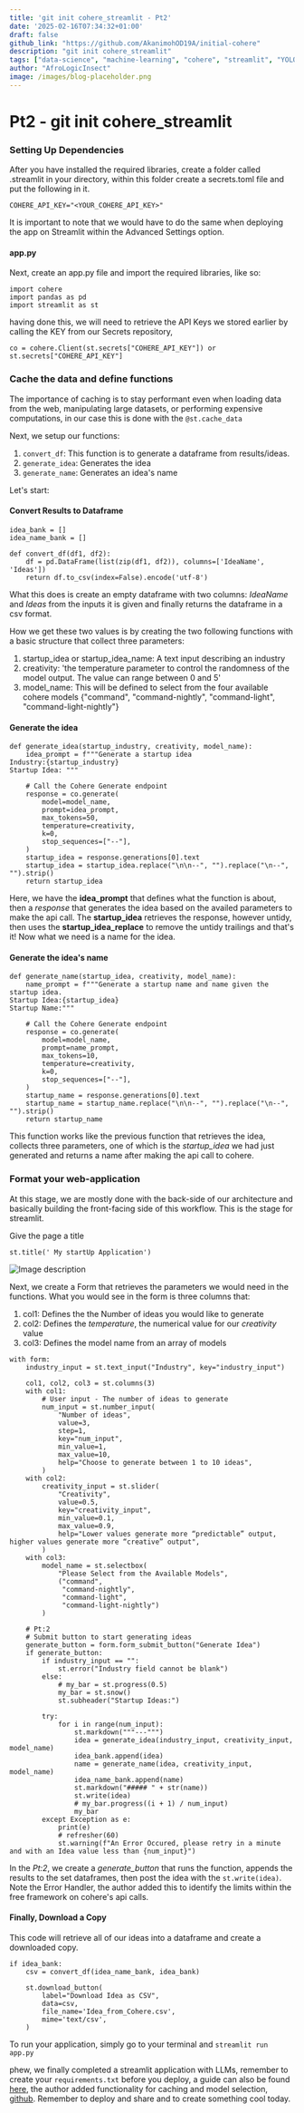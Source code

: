 ```yaml
---
title: 'git init cohere_streamlit - Pt2'
date: '2025-02-16T07:34:32+01:00'
draft: false
github_link: "https://github.com/AkanimohOD19A/initial-cohere"
description: "git init cohere_streamlit"
tags: ["data-science", "machine-learning", "cohere", "streamlit", "YOLOv6", "tutorial", "lifecycle"]
author: "AfroLogicInsect"
image: /images/blog-placeholder.png
---
```


# Pt2 - git init cohere_streamlit

### Setting Up Dependencies
After you have installed the required libraries, create a folder called .streamlit in your directory, within this folder create a secrets.toml file and put the following in it.
```
COHERE_API_KEY="<YOUR_COHERE_API_KEY>"
```
It is important to note that we would have to do the same when deploying the app on Streamlit within the Advanced Settings option.

#### app.py
Next, create an app.py file and import the required libraries, like so:
```
import cohere
import pandas as pd
import streamlit as st
```
having done this, we will need to retrieve the API Keys we stored earlier by calling the KEY from our Secrets repository, 
```
co = cohere.Client(st.secrets["COHERE_API_KEY"]) or st.secrets["COHERE_API_KEY"]
```

### Cache the data and define functions

The importance of caching is to stay performant even when loading data from the web, manipulating large datasets, or performing expensive computations, in our case this is done with the `@st.cache_data`

Next, we setup our functions:
1. `convert_df`: This function is to generate a dataframe from results/ideas.
2. `generate_idea`: Generates the idea
3. `generate_name`: Generates an idea's name

Let's start:
#### Convert Results to Dataframe
```
idea_bank = []
idea_name_bank = []

def convert_df(df1, df2):
    df = pd.DataFrame(list(zip(df1, df2)), columns=['IdeaName', 'Ideas'])
    return df.to_csv(index=False).encode('utf-8')
```
What this does is create an empty dataframe with two columns: _IdeaName_ and _Ideas_ from the inputs it is given and finally returns the dataframe in a csv format.

How we get these two values is by creating the two following functions with a basic structure that collect three parameters:
1. startup_idea or startup_idea_name: A text input describing an industry
2. creativity: 'the temperature parameter to control the randomness of the model output. The value can range between 0 and 5'
3. model_name: This will be defined to select from the four available cohere models {"command", "command-nightly", "command-light", "command-light-nightly"}

#### Generate the idea
```
def generate_idea(startup_industry, creativity, model_name):
    idea_prompt = f"""Generate a startup idea
Industry:{startup_industry}
Startup Idea: """

    # Call the Cohere Generate endpoint
    response = co.generate(
        model=model_name,
        prompt=idea_prompt,
        max_tokens=50,
        temperature=creativity,
        k=0,
        stop_sequences=["--"],
    )
    startup_idea = response.generations[0].text
    startup_idea = startup_idea.replace("\n\n--", "").replace("\n--", "").strip()
    return startup_idea

```
Here, we have the __idea_prompt__ that defines what the function is about, then a _response_ that generates the idea based on the availed parameters to make the api call. The __startup_idea__ retrieves the response, however untidy, then uses the __startup_idea_replace__ to remove the untidy trailings and that's it! Now what we need is a name for the idea.

#### Generate the idea's name
```
def generate_name(startup_idea, creativity, model_name):
    name_prompt = f"""Generate a startup name and name given the startup idea. 
Startup Idea:{startup_idea}
Startup Name:"""

    # Call the Cohere Generate endpoint
    response = co.generate(
        model=model_name,
        prompt=name_prompt,
        max_tokens=10,
        temperature=creativity,
        k=0,
        stop_sequences=["--"],
    )
    startup_name = response.generations[0].text
    startup_name = startup_name.replace("\n\n--", "").replace("\n--", "").strip()
    return startup_name
```
This function works like the previous function that retrieves the idea, collects three parameters, one of which is the *startup_idea* we had just generated and returns a name after making the api call to cohere.

### Format your web-application

At this stage, we are mostly done with the back-side of our architecture and basically building the front-facing side of this workflow. This is the stage for streamlit.

Give the page a title
```
st.title(' My startUp Application')
```

![Image description](https://dev-to-uploads.s3.amazonaws.com/uploads/articles/bnq84eqifmd2fd8wfitu.png)

Next, we create a Form that retrieves the parameters we would need in the functions. What you would see in the form is three columns that:
1. col1: Defines the the Number of ideas you would like to generate
2. col2: Defines the *temperature*, the numerical value for our _creativity_ value
3. col3: Defines the model name from an array of models
```
with form:
    industry_input = st.text_input("Industry", key="industry_input")

    col1, col2, col3 = st.columns(3)
    with col1:
        # User input - The number of ideas to generate
        num_input = st.number_input(
            "Number of ideas",
            value=3,
            step=1,
            key="num_input",
            min_value=1,
            max_value=10,
            help="Choose to generate between 1 to 10 ideas",
        )
    with col2:
        creativity_input = st.slider(
            "Creativity",
            value=0.5,
            key="creativity_input",
            min_value=0.1,
            max_value=0.9,
            help="Lower values generate more “predictable” output, higher values generate more “creative” output",
        )
    with col3:
        model_name = st.selectbox(
            "Please Select from the Available Models",
            ("command",
             "command-nightly",
             "command-light",
             "command-light-nightly")
        )

    # Pt:2 
    # Submit button to start generating ideas
    generate_button = form.form_submit_button("Generate Idea")
    if generate_button:
        if industry_input == "":
            st.error("Industry field cannot be blank")
        else:
            # my_bar = st.progress(0.5)
            my_bar = st.snow()
            st.subheader("Startup Ideas:")

        try:
            for i in range(num_input):
                st.markdown("""---""")
                idea = generate_idea(industry_input, creativity_input, model_name)
                idea_bank.append(idea)
                name = generate_name(idea, creativity_input, model_name)
                idea_name_bank.append(name)
                st.markdown("##### " + str(name))
                st.write(idea)
                # my_bar.progress((i + 1) / num_input)
                my_bar
        except Exception as e:
            print(e)
            # refresher(60)
            st.warning(f"An Error Occured, please retry in a minute and with an Idea value less than {num_input}")
```

In the *Pt:2*, we create a _generate_button_ that runs the function, appends the results to the set dataframes, then post the idea with the `st.write(idea)`. Note the Error Handler, the author added this to identify the limits within the free framework on cohere's api calls.

#### Finally, Download a Copy

This code will retrieve all of our ideas into a dataframe and create a downloaded copy.

```
if idea_bank:
    csv = convert_df(idea_name_bank, idea_bank)

    st.download_button(
        label="Download Idea as CSV",
        data=csv,
        file_name='Idea_from_Cohere.csv',
        mime='text/csv',
    )
```

To run your application, simply go to your terminal and 
```streamlit run app.py```

phew, we finally completed a streamlit application with LLMs, remember to create your `requirements.txt` before you deploy, a guide can also be found [here](https://txt.cohere.com/deploy-cohere-streamlit/), the author added functionality for caching and model selection, [github](https://github.com/AkanimohOD19A/initial-cohere/blob/master/app.py). Remember to deploy and share and to create something cool today.
